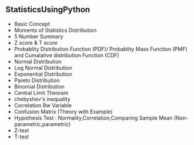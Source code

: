 ## StatisticsUsingPython

- Basic Concept 
- Moments of Statistics Distribution
- 5 Number Summary
- Z score & T score
- Probablity Distribution Function (PDF)/ Probablity Mass Function (PMF) and Cumalative distribution Function (CDF) 
- Normal Distribution
- Log Normal Distribution
- Exponential Distribution 
- Pareto Distribution 
- Binomial Distribution
- Central Limit Theoram 
- chebyshev's inequality
- Correlation Bw Variable
- Confusion Matrix (Theory with Example)
- Hypothesis Test : Normality,Correlation,Comparing Sample Mean (Non-parametric,parametric)
- Z-test
- T-test 



